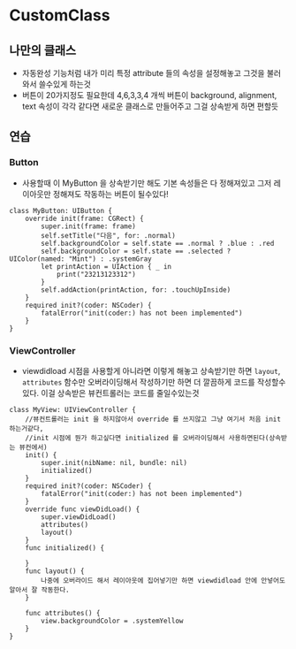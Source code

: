 # CustomClass

## 나만의 클래스
- 자동완성 기능처럼 내가 미리 특정 attribute 들의 속성을 설정해놓고 그것을 불러와서 쓸수있게 하는것
- 버튼이 20가지정도 필요한데 4,6,3,3,4 개씩 버튼이 background, alignment, text 속성이 각각 같다면 새로운 클래스로 만들어주고 그걸 상속받게 하면 편할듯

## 연습

### Button
- 사용할때 이 MyButton 을 상속받기만 해도 기본 속성들은 다 정해져있고 그저 레이아웃만 정해져도 작동하는 버튼이 될수있다!

```
class MyButton: UIButton {
    override init(frame: CGRect) {
        super.init(frame: frame)
        self.setTitle("다음", for: .normal)
        self.backgroundColor = self.state == .normal ? .blue : .red
        self.backgroundColor = self.state == .selected ? UIColor(named: "Mint") : .systemGray
        let printAction = UIAction { _ in
            print("23213123312")
        }
        self.addAction(printAction, for: .touchUpInside)
    }
    required init?(coder: NSCoder) {
        fatalError("init(coder:) has not been implemented")
    }
}
```

### ViewController
- viewdidload 시점을 사용할게 아니라면 이렇게 해놓고 상속받기만 하면 `layout`, `attributes` 함수만 오버라이딩해서 작성하기만 하면 더 깔끔하게 코드를 작성할수있다. 이걸 상속받은 뷰컨트롤러는 코드를 줄일수있는것

```
class MyView: UIViewController {
    //뷰컨트롤러는 init 을 하지않아서 override 를 쓰지않고 그냥 여기서 처음 init 하는거같다, 
    //init 시점에 뭔가 하고싶다면 initialized 를 오버라이딩해서 사용하면된다(상속받는 뷰컨에서)
    init() {
        super.init(nibName: nil, bundle: nil)
        initialized()
    }
    required init?(coder: NSCoder) {
        fatalError("init(coder:) has not been implemented")
    }  
    override func viewDidLoad() {
        super.viewDidLoad()
        attributes()
        layout() 
    }
    func initialized() {
        
    }
    func layout() {
        나중에 오버라이드 해서 레이아웃에 집어넣기만 하면 viewdidload 안에 안넣어도 알아서 잘 작동한다.
    }
    
    func attributes() {
        view.backgroundColor = .systemYellow
    }
}

```
